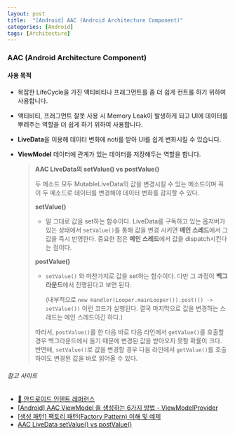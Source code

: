 ```yaml
---
layout: post
title:  "[Android] AAC (Android Architecture Component)"
categories: [Android]
tags: [Architecture]
---
```


### AAC (Android Architecture Component)

#### 사용 목적
* 복잡한 LifeCycle을 가진 액티비티나 프래그먼트를 좀 더 쉽게 컨트롤 하기 위하여 사용합니다.
* 액티비티, 프래그먼트 잘못 사용 시 Memory Leak이 발생하게 되고 UI에 데이터를 뿌려주는 역할을 더 쉽게 하기 위하여 사용합니다.
* **LiveData**을 이용해 데이터 변화에 noti를 받아 UI를 쉽게 변화시킬 수 있습니다.
* **ViewModel** 데이터에 관계가 있는 데이터를 저장해두는 역할을 합니다.






  > **AAC LiveData의 setValue() vs postValue()**
  >
  > 두 메소드 모두 MutableLiveData의 값을 변경시킬 수 있는 메소드이며 꼭 이 두 메소드로 데이터를 변경해야 데이터 변화를 감지할 수 있다.
  >
  > **setValue()**
  >
  > * 말 그대로 값을 set하는 함수이다. LiveData를 구독하고 있는 옵저버가 있는 상태에서 `setValue()`를 통해 값을 변경 시키면 **메인 스레드**에서 그 값을 즉시 반영한다. 중요한 점은 **메인 스레드**에서 값을 dispatch시킨다는 점이다.
  >
  > **postValue()**
  >
  > * `setValue()` 와 마찬가지로 값을 set하는 함수이다. 다만 그 과정이 **백그라운드**에서 진행된다고 보면 된다.
  >
  >   (내부적으로 `new Handler(Looper.mainLooper()).post(() -> setValue())` 이런 코드가 실행된다. 결국 마지막으로 값을 변경하는 스레드는 메인 스레드이긴 하다.)
  >
  > 따라서, `postValue()`를 한 다음 바로 다음 라인에서 `getValue()`를 호출할 경우 백그라운드에서 돌기 때문에 변경된 값을 받아오지 못할 확률이 크다.
  > 반면에, `setValue()`로 값을 변경할 경우 다음 라인에서 `getValue()`를 호출하여도 변경된 값을 바로 읽어올 수 있다.

###### 참고 사이트
- [📃 안드로이드 인텐트 레퍼런스](https://developer.android.com/topic/libraries/architecture?hl=ko)
- [[Android] AAC ViewModel 을 생성하는 6가지 방법 - ViewModelProvider](https://readystory.tistory.com/176)
- [[생성 패턴] 팩토리 패턴(Factory Pattern) 이해 및 예제](https://readystory.tistory.com/117)
- [AAC LiveData setValue() vs postValue()](https://wooooooak.github.io/android/2019/06/11/Android_liveData_value/)